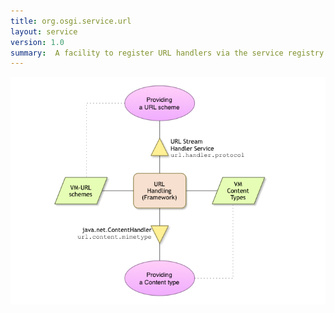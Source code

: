 ```yaml
---
title: org.osgi.service.url
layout: service
version: 1.0
summary:  A facility to register URL handlers via the service registry
---
```


![URL Handler Collaboration Diagram](/img/services/org.osgi.service.url.overview.png)
